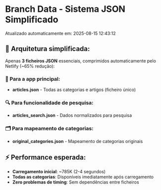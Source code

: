 # Branch Data - Sistema JSON Simplificado
Atualizado automaticamente em: 2025-08-15 12:43:12

## 🎯 Arquitetura simplificada:
Apenas **3 ficheiros JSON** essenciais, comprimidos automaticamente pelo Netlify (~65% redução):

### 📱 Para a app principal:
- **articles.json** - Todas as categorias e artigos (ficheiro único)

### 🔍 Para funcionalidade de pesquisa:
- **articles_search.json** - Dados normalizados para pesquisa

### 🗂️ Para mapeamento de categorias:
- **original_categories.json** - Mapeamento de categorias originais

## ⚡ Performance esperada:
- **Carregamento inicial**: ~785K (2-4 segundos)
- **Todas as categorias**: Disponíveis imediatamente após carregamento
- **Zero problemas de timing**: Sem dependências entre ficheiros
